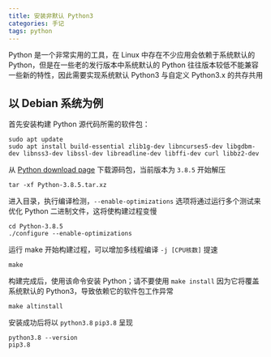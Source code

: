 ```yaml
---
title: 安装非默认 Python3
categories: 手记
tags: python
---
```


Python 是一个非常实用的工具，在 Linux 中存在不少应用会依赖于系统默认的 Python，但是在一些老的发行版本中系统默认的 Python 往往版本较低不能兼容一些新的特性，因此需要实现系统默认 Python3 与自定义 Python3.x 的共存共用

<!-- more -->

## 以 Debian 系统为例

首先安装构建 Python 源代码所需的软件包：

```shell
sudo apt update
sudo apt install build-essential zlib1g-dev libncurses5-dev libgdbm-dev libnss3-dev libssl-dev libreadline-dev libffi-dev curl libbz2-dev
```

从 [Python download page](https://www.python.org/downloads/source/) 下载源码包，当前版本为 `3.8.5` 开始解压

```shell
tar -xf Python-3.8.5.tar.xz
```

进入目录，执行编译检测，`--enable-optimizations` 选项将通过运行多个测试来优化 Python 二进制文件，这将使构建过程变慢

```shell
cd Python-3.8.5
./configure --enable-optimizations
```

运行 make 开始构建过程，可以增加多线程编译 `-j [CPU核数]` 提速

```shell
make
```

构建完成后，使用该命令安装 Python；请不要使用 `make install` 因为它将覆盖系统默认的 Python3，导致依赖它的软件包工作异常

```shell
make altinstall
```

安装成功后将以 `python3.8` `pip3.8` 呈现

```shell
python3.8 --version
pip3.8
```
